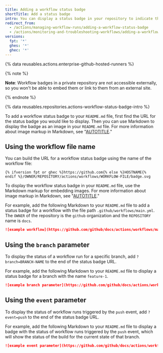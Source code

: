 ```yaml
---
title: Adding a workflow status badge
shortTitle: Add a status badge
intro: You can display a status badge in your repository to indicate the status of your workflows.
redirect_from:
  - /actions/managing-workflow-runs/adding-a-workflow-status-badge
  - /actions/monitoring-and-troubleshooting-workflows/adding-a-workflow-status-badge
versions:
  fpt: '*'
  ghes: '*'
  ghec: '*'
---
```

 
{% data reusables.actions.enterprise-github-hosted-runners %}

{% note %}

**Note**: Workflow badges in a private repository are not accessible externally, so you won't be able to embed them or link to them from an external site.

{% endnote %}

{% data reusables.repositories.actions-workflow-status-badge-intro %}

To add a workflow status badge to your `README.md` file, first find the URL for the status badge you would like to display. Then you can use Markdown to display the badge as an image in your `README.md` file. For more information about image markup in Markdown, see "[AUTOTITLE](/get-started/writing-on-github/getting-started-with-writing-and-formatting-on-github/basic-writing-and-formatting-syntax#images)."

## Using the workflow file name

You can build the URL for a workflow status badge using the name of the workflow file:

```text
{% ifversion fpt or ghec %}https://github.com{% else %}HOSTNAME{% endif %}/OWNER/REPOSITORY/actions/workflows/WORKFLOW-FILE/badge.svg
```

To display the workflow status badge in your `README.md` file, use the Markdown markup for embedding images. For more information about image markup in Markdown, see "[AUTOTITLE](/get-started/writing-on-github/getting-started-with-writing-and-formatting-on-github/basic-writing-and-formatting-syntax#images)."

For example, add the following Markdown to your `README.md` file to add a status badge for a workflow with the file path `.github/workflows/main.yml`. The `OWNER` of the repository is the `github` organization and the `REPOSITORY` name is `docs`.

```markdown
![example workflow](https://github.com/github/docs/actions/workflows/main.yml/badge.svg)
```

## Using the `branch` parameter

To display the status of a workflow run for a specific branch, add `?branch=BRANCH-NAME` to the end of the status badge URL.

For example, add the following Markdown to your `README.md` file to display a status badge for a branch with the name `feature-1`.

```markdown
![example branch parameter](https://github.com/github/docs/actions/workflows/main.yml/badge.svg?branch=feature-1)
```

## Using the `event` parameter

To display the status of workflow runs triggered by the `push` event, add `?event=push` to the end of the status badge URL.

For example, add the following Markdown to your `README.md` file to display a badge with the status of workflow runs triggered by the `push` event, which will show the status of the build for the current state of that branch.

```markdown
![example event parameter](https://github.com/github/docs/actions/workflows/main.yml/badge.svg?event=push)
```
